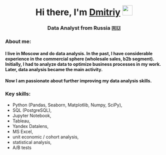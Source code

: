 <h1 align="center">Hi there, I'm <a href="https://daniilshat.ru/" target="_blank">Dmitriy</a> 
<img src="https://github.com/blackcater/blackcater/raw/main/images/Hi.gif" height="32"/></h1>
<h3 align="center">Data Analyst from Russia 🇷🇺</h3>

<!--
**point-lookout/point-lookout** is a ✨ _special_ ✨ repository because its `README.md` (this file) appears on your GitHub profile.

Here are some ideas to get you started:

- 🔭 I’m currently working on ...
- 🌱 I’m currently learning ...
- 👯 I’m looking to collaborate on ...
- 🤔 I’m looking for help with ...
- 💬 Ask me about ...
- 📫 How to reach me: ...
- 😄 Pronouns: ...
- ⚡ Fun fact: ...
-->
### About me:
#### I live in Moscow and do data analysis.  In the past, I have considerable experience in the commercial sphere (wholesale sales, b2b segment). Initially, I had to analyze data to optimize business processes in my work. Later, data analysis became the main activity.  
#### Now I am passionate about further improving my data analysis skills. 

### Key skills:  
- Python (Pandas, Seaborn, Matplotlib, Numpy, SciPy),
- SQL (PostgreSQL),
- Jupyter Notebook,
- Tableau,
- Yandex Datalens,
- MS Excel,
- unit economic / cohort analysis,
- statistical analysis,
- A/B tests

